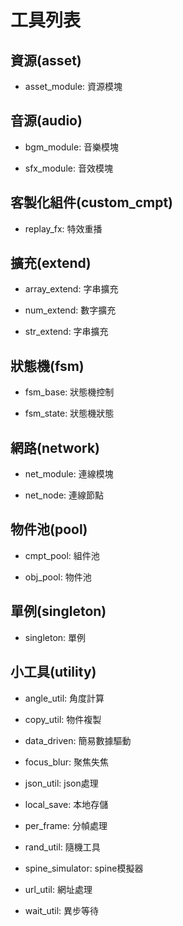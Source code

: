 # 工具列表

## 資源(asset)

- asset_module: 資源模塊

## 音源(audio)

- bgm_module: 音樂模塊

- sfx_module: 音效模塊

## 客製化組件(custom_cmpt)

- replay_fx: 特效重播

## 擴充(extend)

- array_extend: 字串擴充

- num_extend: 數字擴充

- str_extend: 字串擴充

## 狀態機(fsm)

- fsm_base: 狀態機控制

- fsm_state: 狀態機狀態

## 網路(network)

- net_module: 連線模塊

- net_node: 連線節點

## 物件池(pool)

- cmpt_pool: 組件池

- obj_pool: 物件池

## 單例(singleton)

- singleton: 單例

## 小工具(utility)

- angle_util: 角度計算

- copy_util: 物件複製

- data_driven: 簡易數據驅動

- focus_blur: 聚焦失焦

- json_util: json處理

- local_save: 本地存儲

- per_frame: 分幀處理

- rand_util: 隨機工具

- spine_simulator: spine模擬器

- url_util: 網址處理

- wait_util: 異步等待

